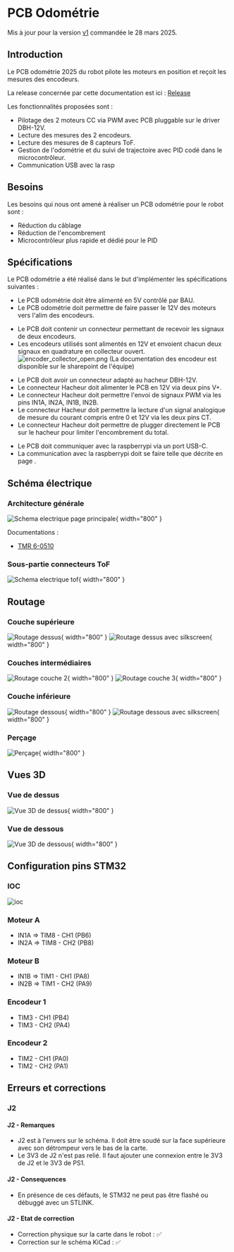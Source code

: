 # PCB Odométrie
Mis à jour pour la version [v1](https://github.com/modelec/pcbs_modelec/releases/tag/odo-v1) commandée le 28 mars 2025.

## Introduction
Le PCB odométrie 2025 du robot pilote les moteurs en position et reçoit les mesures des encodeurs.

La release concernée par cette documentation est ici : [Release](https://github.com/modelec/pcbs_modelec/releases/tag/odo-v1)

Les fonctionnalités proposées sont :
- Pilotage des 2 moteurs CC via PWM avec PCB pluggable sur le driver DBH-12V.
- Lecture des mesures des 2 encodeurs.
- Lecture des mesures de 8 capteurs ToF.
- Gestion de l'odométrie et du suivi de trajectoire avec PID codé dans le microcontrôleur.
- Communication USB avec la rasp
## Besoins
Les besoins qui nous ont amené à réaliser un PCB odométrie pour le robot sont :
- Réduction du câblage
- Réduction de l'encombrement
- Microcontrôleur plus rapide et dédié pour le PID
## Spécifications
Le PCB odométrie a été réalisé dans le but d'implémenter les spécifications suivantes :
<tabs>
<tab title="Sources">

- Le PCB odométrie doit être alimenté en 5V contrôlé par BAU.
- Le PCB odométrie doit permettre de faire passer le 12V des moteurs vers l'alim des encodeurs.
</tab>
<tab title="Connecteur encodeurs">

- Le PCB doit contenir un connecteur permettant de recevoir les signaux de deux encodeurs.
- Les encodeurs utilisés sont alimentés en 12V et envoient chacun deux signaux en quadrature en collecteur ouvert.
![encoder_collector_open.png](../../img/pcbOdo/encoder_collector_open.png) (La documentation des encodeur est disponible sur le sharepoint de l'équipe)
</tab>
<tab title="Connecteur hacheur">

- Le PCB doit avoir un connecteur adapté au hacheur DBH-12V.
- Le connecteur Hacheur doit alimenter le PCB en 12V via deux pins V+.
- Le connecteur Hacheur doit permettre l'envoi de signaux PWM via les pins IN1A, IN2A, IN1B, IN2B.
- Le connecteur Hacheur doit permettre la lecture d'un signal analogique de mesure du courant compris entre 0 et 12V via les deux pins CT.
- Le connecteur Hacheur doit permettre de plugger directement le PCB sur le hacheur pour limiter l'encombrement du total.
</tab>
<tab title="Communication raspi">

- Le PCB doit communiquer avec la raspberrypi via un port USB-C.
- La communication avec la raspberrypi doit se faire telle que décrite en page [](Pilotage-PCB-odometrie.md).
</tab>
</tabs>

## Schéma électrique
### Architecture générale
![Schema electrique page principale](../../img/pcbOdo/pcb_odometrie.svg){ width="800" }

Documentations :
- [TMR 6-0510](https://tracopower.com/tmr6-datasheet/)
### Sous-partie connecteurs ToF
![Schema electrique tof](../../img/pcbOdo/pcb_odometrie_ToF_connectors.svg){ width="800" }

## Routage
### Couche supérieure
![Routage dessus](../../img/pcbOdo/pcb_odometrie-F_Cu.svg){ width="800" }
![Routage dessus avec silkscreen](../../img/pcbOdo/pcb_odometrie-F_Cu_sk.svg){ width="800" }
### Couches intermédiaires
![Routage couche 2](../../img/pcbOdo/pcb_odometrie-In1_Cu.svg){ width="800" }
![Routage couche 3](../../img/pcbOdo/pcb_odometrie-In2_Cu.svg){ width="800" }
### Couche inférieure
![Routage dessous](../../img/pcbOdo/pcb_odometrie-B_Cu.svg){ width="800" }
![Routage dessous avec silkscreen](../../img/pcbOdo/pcb_odometrie-B_Cu_sk.svg){ width="800" }
### Perçage
![Perçage](../../img/pcbOdo/pcb_odometrie-drl_map.svg){ width="800" }
## Vues 3D
### Vue de dessus
![Vue 3D de dessus](../../img/pcbOdo/pcb_odometrie.png){ width="800" }
### Vue de dessous
![Vue 3D de dessous](../../img/pcbOdo/pcb_odometrie_back.png){ width="800" }

## Configuration pins STM32
### IOC
![ioc](../../img/pcbOdo/ioc.png)
### Moteur A
- IN1A => TIM8 - CH1 (PB6)
- IN2A => TIM8 - CH2 (PB8)
### Moteur B
- IN1B => TIM1  - CH1 (PA8)
- IN2B => TIM1 - CH2 (PA9)
### Encodeur 1
- TIM3 - CH1 (PB4)
- TIM3 - CH2 (PA4)
### Encodeur 2
- TIM2 - CH1 (PA0)
- TIM2 - CH2 (PA1)

## Erreurs et corrections
### J2
#### J2 - Remarques
- J2 est à l'envers sur le schéma. Il doit être soudé sur la face supérieure avec son détrompeur vers le bas de la carte.
- Le 3V3 de J2 n'est pas relié. Il faut ajouter une connexion entre le 3V3 de J2 et le 3V3 de PS1.
#### J2 - Consequences
- En présence de ces défauts, le STM32 ne peut pas être flashé ou débuggé avec un STLINK.
#### J2 - Etat de correction
- Correction physique sur la carte dans le robot : ✅
- Correction sur le schéma KiCad : ✅